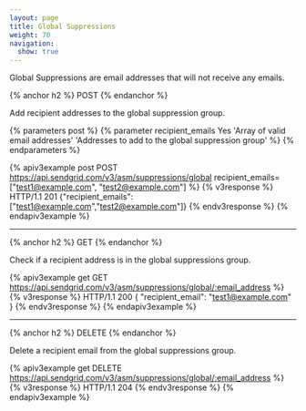```yaml
---
layout: page
title: Global Suppressions
weight: 70
navigation:
  show: true
---
```


Global Suppressions are email addresses that will not receive any
emails.

{% anchor h2 %}
POST
{% endanchor %}

Add recipient addresses to the global suppression group.

{% parameters post %}
 {% parameter recipient_emails Yes 'Array of valid email addresses' 'Addresses to add to the global suppression group' %}
{% endparameters %}

{% apiv3example post POST https://api.sendgrid.com/v3/asm/suppressions/global recipient_emails=["test1@example.com", "test2@example.com"] %}
{% v3response %}
HTTP/1.1 201
{"recipient_emails":["test1@example.com","test2@example.com"]}
{% endv3response %}
{% endapiv3example %}

* * * * *

{% anchor h2 %}
GET
{% endanchor %}

Check if a recipient address is in the global suppressions group.

{% apiv3example get GET https://api.sendgrid.com/v3/asm/suppressions/global/:email_address %}
{% v3response %}
HTTP/1.1 200
{
  "recipient_email": "test1@example.com"
}
{% endv3response %}
{% endapiv3example %}

* * * * *

{% anchor h2 %}
DELETE
{% endanchor %}

Delete a recipient email from the global suppressions group.

{% apiv3example get DELETE https://api.sendgrid.com/v3/asm/suppressions/global/:email_address %}
{% v3response %}
HTTP/1.1 204
{% endv3response %}
{% endapiv3example %}
